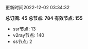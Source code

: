 更新时间2022-12-02 03:34:32

**总订阅: 45**
**总节点: 784**
**有效节点: 155**
- ssr节点: 13
- v2ray节点: 140
- ss节点: 2
